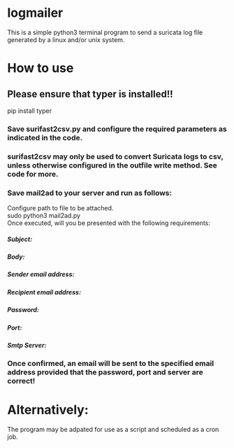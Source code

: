 # logmailer
This is a simple python3 terminal program to send a suricata log file generated by a linux and/or unix system.

# How to use

## Please ensure that typer is installed!! 
pip install typer

### Save surifast2csv.py and configure the required parameters as indicated in the code.
### surifast2csv may only be used to convert Suricata logs to csv, unless otherwise configured in the outfile write method. See code for more.
### Save mail2ad to your server and run as follows:
Configure path to file to be attached.\
sudo python3 mail2ad.py\
Once executed, will you be presented with the following requirements:
##### Subject:
##### Body:
##### Sender email address:
##### Recipient email address:
##### Password:
##### Port:
##### Smtp Server:

### Once confirmed, an email will be sent to the specified email address provided that the password, port and server are correct!

# Alternatively:
The program may be adpated for use as a script and scheduled as a cron job.
